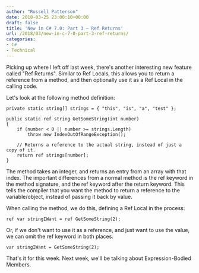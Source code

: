 ```yaml
---
author: "Russell Patterson"
date: 2018-03-25 23:00:10+00:00
draft: false
title: 'New in C# 7.0: Part 3 – Ref Returns'
url: /2018/03/new-in-c-7-0-part-3-ref-returns/
categories:
- C#
- Technical
---
```


Picking up where I left off last week, there's another interesting new feature called "Ref Returns". Similar to Ref Locals, this allows you to return a reference from a method, and then optionally use it as a Ref Local in the calling code.

Let's look at the following method definition:
 

    
    private static string[] strings = { "this", "is", "a", "test" };
    
    public static ref string GetSomeString(int number)
    {
        if (number < 0 || number >= strings.Length) 
            throw new IndexOutOfRangeException();
    
        // Returns a reference to the actual string, instead of just a copy of it.
        return ref strings[number];
    }



The method takes an integer, and returns an entry from an array with that index. The important differences from a normal method is the ref keyword in the method signature, and the ref keyword after the return keyword. This tells the compiler that you want the method to return a reference to the variable/object, instead of passing it back by value.

When calling the method, we do this, defining a Ref Local in the process:


    
    ref var stringIWant = ref GetSomeString(2);



Or, if we don't want to use it as a reference, and just want to use the value, we can omit the ref keyword in both places.


    
    var stringIWant = GetSomeString(2);



That's it for this week. Next week, we'll be talking about Expression-Bodied Members.
